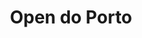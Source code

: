 ---
title: "Open do Porto"
year: 2023
lang: "Portuguese"
tab: "https://debatecompetitivo.herokuapp.com/open_porto_2023/"
country: "Portugal"
city: "Porto"
authors: ['Ana Lopes', 'Gabi Werdan', 'Bee Barbosa', 'Maria Greer']
isMajor: False
layout: "tournament"
categories: ["tournaments"]
---